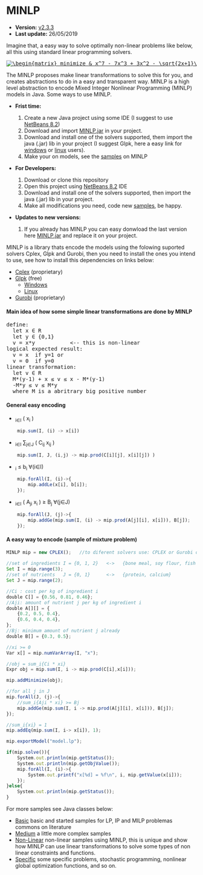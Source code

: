 # MINLP

* **Version:** [v2.3.3](https://github.com/marcio-da-silva-arantes/MINLP/raw/master/MINLP/dist/MINLP.jar)
* **Last update:** 26/05/2019

Imagine that, a easy way to solve optimally non-linear problems like below, all this using standard linear programming solvers.
<pre>
<a href="https://www.codecogs.com/eqnedit.php?latex=\begin{matrix}&space;minimize&space;&&space;x^7&space;-&space;7x^3&space;&plus;&space;3x^2&space;-&space;\sqrt{2x&plus;1}\\&space;subject\&space;to&space;&&space;x&space;\in&space;[0,&space;2]&space;\end{matrix}" target="_blank"><img src="https://latex.codecogs.com/gif.latex?\begin{matrix}&space;minimize&space;&&space;x^7&space;-&space;7x^3&space;&plus;&space;3x^2&space;-&space;\sqrt{2x&plus;1}\\&space;subject\&space;to&space;&&space;x&space;\in&space;[0,&space;2]&space;\end{matrix}" title="\begin{matrix} minimize & x^7 - 7x^3 + 3x^2 - \sqrt{2x+1}\\ subject\ to & x \in [0, 2] \end{matrix}" /></a>
</pre>

The MINLP proposes make linear transformations to solve this for you, and creates abstractions to do in a easy and transparent way. MINLP is a high level abstraction to encode Mixed Integer Nonlinear Programming (MINLP) models in Java. Some ways to use MINLP.


* **Frist time:** 
	1. Create a new Java project using some IDE (I suggest to use [NetBeans 8.2](https://netbeans.org/downloads/8.2/))
	2. Download and import [MINLP.jar](https://github.com/marcio-da-silva-arantes/MINLP/raw/master/MINLP/dist/MINLP.jar) in your project.
	3. Download and install one of the solvers supported, them import the java (.jar) lib in your project (I suggest Glpk, here a easy link for [windows](https://sourceforge.net/projects/winglpk/files/latest/download) or [linux](http://ftp.gnu.org/gnu/glpk/) users).
	4. Make your on models, see the [samples](https://github.com/marcio-da-silva-arantes/MINLP/tree/master/MINLP/src/minlp/samples) on MINLP
	
* **For Developers:**
	1. Download or clone this repository
	2. Open this project using [NetBeans 8.2](https://netbeans.org/downloads/8.2/) IDE
	3. Download and install one of the solvers supported, then import the java (.jar) lib in your project.
	4. Make all modifications you need, code new [samples](https://github.com/marcio-da-silva-arantes/MINLP/tree/master/MINLP/src/minlp/samples), be happy.
	
* **Updates to new versions:**
	1. If you already has MINLP you can easy donwload the last version here [MINLP.jar](https://github.com/marcio-da-silva-arantes/MINLP/raw/master/MINLP/dist/MINLP.jar) and replace it on your project.

MINLP is a library thats encode the models using the folowing suported solvers Cplex, Glpk and Gurobi, then you need to install the ones you intend to use, see how to install this dependencies on links below:
* [Cplex](https://www.ibm.com/br-pt/marketplace/ibm-ilog-cplex) (proprietary)
* [Glpk](https://www.gnu.org/software/glpk/) (free)
	* [Windows](http://winglpk.sourceforge.net/)
	* [Linux](https://www.gnu.org/software/glpk/)
* [Gurobi](htt]p://www.gurobi.com/) (proprietary)

#### Main idea of how some simple linear transformations are done by MINLP
<pre>
define:
  let x ∈ R
  let y ∈ {0,1}
  v = x*y           <-- this is non-linear
logical expected result:
  v = x  if y=1 or
  v = 0  if y=0
linear transformation:
  let v ∈ R
  M*(y-1) + x ≤ v ≤ x - M*(y-1)
  -M*y ≤ v ≤ M*y
  where M is a abritrary big positive number 
</pre>

#### General easy encoding
* <math>&sum;<sub>i&in;I</sub> ( x<sub>i</sub> )</math>
```javascript
	mip.sum(I, (i) -> x[i])
```

* <math>&sum;<sub>i&in;I</sub> &sum;<sub>j&in;J</sub> ( C<sub>ij</sub> x<sub>ij</sub> ) </math>
```javascript
	mip.sum(I, J, (i,j) -> mip.prod(C[i][j], x[i][j]) )
```

* <math> x<sub>i</sub> &le; b<sub>i</sub> 	&forall;(i&in;I)</math>
```javascript
	mip.forAll(I, (i)->{
		mip.addLe(x[i], b[i]);
	});
```

* <math>&sum;<sub>i&in;I</sub> ( A<sub>ji</sub> x<sub>i</sub> ) &ge; B<sub>j</sub>	&forall;(j&in;J)</math>
```javascript
	mip.forAll(J, (j)->{
		mip.addGe(mip.sum(I, (i) -> mip.prod(A[j][i], x[i])), B[j]);
	});
```

#### A easy way to encode (sample of mixture problem)

```javascript
MINLP mip = new CPLEX();   //to diferent solvers use: CPLEX or Gurobi or GLPK;
        
//set of ingredients I = {0, 1, 2}   <->   {bone meal, soy flour, fish's flour}
Set I = mip.range(3);
//set of nutrients   J = {0, 1}      <->   {protein, calcium}
Set J = mip.range(2);

//Ci : cost per kg of ingredient i
double C[] = {0.56, 0.81, 0.46};     
//Aji: amount of nutrient j per kg of ingredient i
double A[][] = {
	{0.2, 0.5, 0.4},
	{0.6, 0.4, 0.4},
};
//Bj: minimum amount of nutrient j already
double B[] = {0.3, 0.5};

//xi >= 0
Var x[] = mip.numVarArray(I, "x");

//obj = sum_i{Ci * xi}
Expr obj = mip.sum(I, i -> mip.prod(C[i],x[i]));

mip.addMinimize(obj);

//for all j in J
mip.forAll(J, (j)->{
	//sum_i{Aji * xi} >= Bj
	mip.addGe(mip.sum(I, i -> mip.prod(A[j][i], x[i])), B[j]);
});

//sum_i{xi} = 1
mip.addEq(mip.sum(I, i-> x[i]), 1);

mip.exportModel("model.lp");

if(mip.solve()){
	System.out.println(mip.getStatus());
	System.out.println(mip.getObjValue());
	mip.forAll(I, (i)->{
		System.out.printf("x[%d] = %f\n", i, mip.getValue(x[i]));
	});
}else{
	System.out.println(mip.getStatus());
}
```

For more samples see Java classes below:
* [Basic](https://github.com/marcio-da-silva-arantes/MINLP/tree/master/MINLP/src/minlp/samples/basic) basic and started samples for LP, IP and MILP problemas commons on literature
* [Medium](https://github.com/marcio-da-silva-arantes/MINLP/tree/master/MINLP/src/minlp/samples/medium) a little more complex samples
* [Non-Linear](https://github.com/marcio-da-silva-arantes/MINLP/tree/master/MINLP/src/minlp/samples/non_linear) non-linear samples using MINLP, this is unique and show how MINLP can use linear transformations to solve some types of non linear constraints and functions.
* [Specific](https://github.com/marcio-da-silva-arantes/MINLP/tree/master/MINLP/src/minlp/samples/specific) some specific problems, stochastic programming, nonlinear global optimization functions, and so on.
